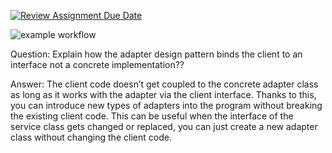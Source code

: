 [![Review Assignment Due Date](https://classroom.github.com/assets/deadline-readme-button-24ddc0f5d75046c5622901739e7c5dd533143b0c8e959d652212380cedb1ea36.svg)](https://classroom.github.com/a/vA18DeTD)

![example workflow](https://github.com/cpit252/lab-5-TareqB1/actions/workflows/classroom.yml/badge.svg)

Question: Explain how the adapter design pattern binds the client to an interface not a concrete implementation??

Answer:     The client code doesn’t get coupled to the concrete adapter class as long as it works with the adapter via the client interface.
            Thanks to this, you can introduce new types of adapters into the program without breaking the existing client code. This can be useful when the interface of the service class gets changed or replaced,
            you can just create a new adapter class without changing the client code.